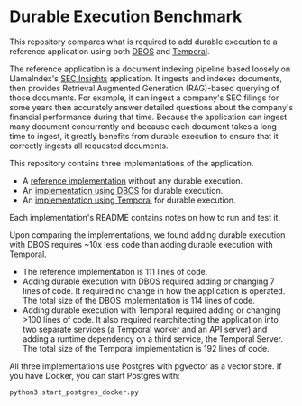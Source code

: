 # Durable Execution Benchmark

This repository compares what is required to add durable execution to a reference application using both [DBOS](https://dbos.dev) and [Temporal](https://temporal.io).

The reference application is a document indexing pipeline based loosely on LlamaIndex's [SEC Insights](https://github.com/run-llama/sec-insights) application.
It ingests and indexes documents, then provides Retrieval Augmented Generation (RAG)-based querying of those documents.
For example, it can ingest a company's SEC filings for some years then accurately answer detailed questions about the company's financial performance during that time.
Because the application can ingest many document concurrently and because each document takes a long time to ingest, it greatly benefits from durable execution to ensure that it correctly ingests all requested documents.

This repository contains three implementations of the application.

- A [reference implementation](./reference-application) without any durable execution.
- An [implementation using DBOS](./dbos-application) for durable execution.
- An [implementation using Temporal](./temporal-application) for durable execution.

Each implementation's README contains notes on how to run and test it.

Upon comparing the implementations, we found adding durable execution with DBOS requires ~10x less code than adding durable execution with Temporal.
- The reference implementation is 111 lines of code.
- Adding durable execution with DBOS required adding or changing 7 lines of code.
It required no change in how the application is operated.
The total size of the DBOS implementation is 114 lines of code.
- Adding durable execution with Temporal required adding or changing >100 lines of code.
It also required rearchitecting the application into two separate services (a Temporal worker and an API server) and adding a runtime dependency on a third service, the Temporal Server.
The total size of the Temporal implementation is 192 lines of code.

All three implementations use Postgres with pgvector as a vector store.
If you have Docker, you can start Postgres with:

```shell
python3 start_postgres_docker.py
```